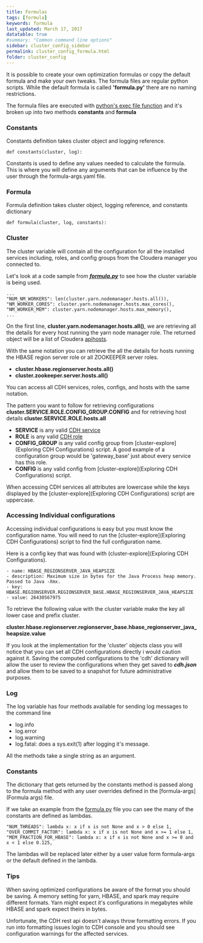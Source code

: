 ```yaml
---
title: Formulas
tags: [formula]
keywords: formula
last_updated: March 17, 2017
datatable: true
#summary: "Common command line options"
sidebar: cluster_config_sidebar
permalink: cluster_config_formula.html
folder: cluster_config
---
```



It is possible to create your own optimization formulas or copy the default formula and make your own tweaks. The formula files are regular python scripts. While the default formula is called **'formula.py'** there are no naming restrictions.

The formula files are executed with [python's exec file function](https://docs.python.org/2/library/functions.html#execfile) and it's broken up into two methods **constants** and **formula**  


### Constants

Constants definition takes cluster object and logging reference.

```
def constants(cluster, log):
```

Constants is used to define any values needed to calculate the formula. This is where you will define any arguments that can be influence by the user through the formula-args.yaml file.


### Formula 

Formula definition takes cluster object, logging reference, and constants dictionary

```
def formula(cluster, log, constants):
```




### Cluster

The cluster variable will contain all the configuration for all the installed services including, roles, and config groups from the Cloudera manager you connected to.


Let's look at a code sample from **_[formula.py](https://github.com/tapanalyticstoolkit/cluster-config/blob/master/cluster_config/formula.py)_** to see how the cluster variable is being used.

```
...
"NUM_NM_WORKERS": len(cluster.yarn.nodemanager.hosts.all()),
"NM_WORKER_CORES": cluster.yarn.nodemanager.hosts.max_cores(),
"NM_WORKER_MEM": cluster.yarn.nodemanager.hosts.max_memory(),
...
```

On the first line, **cluster.yarn.nodemanager.hosts.all()**, we are retrieving all the details for every host running the yarn node manager role. The returned object will be a list of Cloudera [apihosts](http://cloudera.github.io/cm_api/apidocs/v10/ns0_apiHost.html). 

With the same notation you can retrieve the all the details for hosts running the HBASE region server role or all ZOOKEEPER server roles.

* **cluster.hbase.regionserver.hosts.all()**
* **cluster.zookeeper.server.hosts.all()**

You can access all CDH services, roles, configs, and hosts with the same notation.

The pattern you want to follow for retrieving configurations **cluster.SERVICE.ROLE.CONFIG_GROUP.CONFIG** and for retrieving host details **cluster.SERVICE.ROLE.hosts.all** 


* **SERVICE** is any valid [CDH service](http://cloudera.github.io/cm_api/apidocs/v10/path__clusters_-clusterName-_services.html)
* **ROLE** is any valid [CDH role](http://cloudera.github.io/cm_api/apidocs/v10/path__clusters_-clusterName-_services_-serviceName-_roles.html)
* **CONFIG_GROUP** is any valid config group from [cluster-explore](Exploring CDH Configurations) script. A good example of a configuration group would be 'gateway_base' just about every service has this role.
* **CONFIG** is any valid config from [cluster-explore](Exploring CDH Configurations) script.

When accessing CDH services all attributes are lowercase while the keys displayed by the [cluster-explore](Exploring CDH Configurations) script are uppercase. 


### Accessing Individual configurations

Accessing individual configurations is easy but you must know the configuration name. You will need to run the [cluster-explore](Exploring CDH Configurations) script to find the full configuration name.

Here is a config key that was found with (cluster-explore](Exploring CDH Configurations).

```
- name: HBASE_REGIONSERVER_JAVA_HEAPSIZE
- description: Maximum size in bytes for the Java Process heap memory.  Passed to Java -Xmx.
- key: HBASE.REGIONSERVER.REGIONSERVER_BASE.HBASE_REGIONSERVER_JAVA_HEAPSIZE
- value: 26430567975
```

To retrieve the following value with the cluster variable make the key all lower case and prefix cluster.

**cluster.hbase.regionserver.regionserver_base.hbase_regionserver_java_heapsize.value**

If you look at the implementation for the 'cluster' objects class you will notice that you can set all CDH configurations directly i would caution against it. Saving the computed configurations to the 'cdh' dictionary will allow the user to review the configurations when they get saved to **_cdh.json_** and allow them to be saved to a snapshot for future administrative purposes. 

### Log

The log variable has four methods available for sending log messages to the command line
- log.info
- log.error
- log.warning
- log.fatal: does a sys.exit(1) after logging it's message.

All the methods take a single string as an argument.

### Constants

The dictionary that gets returned by the constants method is passed along to the formula method with any user overrides defined in the [formula-args](Formula args) file.

If we take an example from the [formula.py](https://github.intel.com/gao/cluster-config/blob/master/cluster_config/formula.py) file you can see the many of the constants are defined as lambdas.

```
"NUM_THREADS": lambda x: x if x is not None and x > 0 else 1,
"OVER_COMMIT_FACTOR": lambda x: x if x is not None and x >= 1 else 1,
"MEM_FRACTION_FOR_HBASE": lambda x: x if x is not None and x >= 0 and x < 1 else 0.125,
```

The lambdas will be replaced later either by a user value form formula-args or the default defined in the lambda.

### Tips

When saving optimized configurations be aware of the format you should be saving. A memory setting for yarn, HBASE, and spark may require different formats. Yarn might expect it's configurations in megabytes while HBASE and spark expect theirs in bytes.

Unfortunate, the CDH rest api doesn't always throw formatting errors. If you run into formatting issues login to CDH console and you should see configuration warnings for the affected services. 

